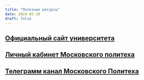 ```yaml
---
title: "Полезные ресурсы"
date: 2024-05-20
draft: false
---
```


## [Официальный сайт университета](https://mospolytech.ru)
## [Личный кабинет Московского политеха](https://e.mospolytech.ru)
## [Телеграмм канал Московского Политеха](https://t.me/mospolytech)
